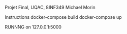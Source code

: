 Projet Final, UQAC, 8INF349
Michael Morin

Instructions
docker-compose build
docker-compose up

RUNNNG on 127.0.0.1:5000